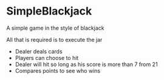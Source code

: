 # SimpleBlackjack

A simple game in the style of blackjack

All that is required is to execute the jar

  * Dealer deals cards
  * Players can choose to hit
  * Dealer will hit so long as his score is more than 7 from 21
  * Compares points to see who wins
